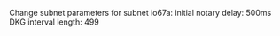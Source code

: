 Change subnet parameters for subnet io67a:
  initial notary delay: 500ms
  DKG interval length: 499

